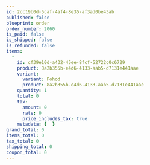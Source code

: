 ```yaml
---
id: 2cc19b0d-5caf-4af4-8e35-af3ad0be43ab
published: false
blueprint: order
order_number: 2060
is_paid: false
is_shipped: false
is_refunded: false
items:
  -
    id: cf39e10d-a432-45ee-8fcf-52722c0c6729
    product: 8a2b355b-e4d6-4133-aab5-d7131e441aae
    variant:
      variant: Pohod
      product: 8a2b355b-e4d6-4133-aab5-d7131e441aae
    quantity: 1
    total: 0
    tax:
      amount: 0
      rate: 0
      price_includes_tax: true
    metadata: {  }
grand_total: 0
items_total: 0
tax_total: 0
shipping_total: 0
coupon_total: 0
---
```

